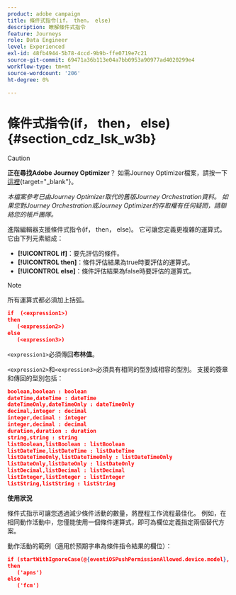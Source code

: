 ```yaml
---
product: adobe campaign
title: 條件式指令(if， then， else)
description: 瞭解條件式指令
feature: Journeys
role: Data Engineer
level: Experienced
exl-id: 48fb4944-5b78-4ccd-9b9b-ffe0719e7c21
source-git-commit: 69471a36b113e04a7bb0953a90977ad4020299e4
workflow-type: tm+mt
source-wordcount: '206'
ht-degree: 0%

---
```


# 條件式指令(if， then， else) {#section_cdz_lsk_w3b}


>[!CAUTION]
>
>**正在尋找Adobe Journey Optimizer**？ 如需Journey Optimizer檔案，請按一下[這裡](https://experienceleague.adobe.com/zh-hant/docs/journey-optimizer/using/ajo-home){target="_blank"}。
>
>
>_本檔案參考已由Journey Optimizer取代的舊版Journey Orchestration資料。 如果您對Journey Orchestration或Journey Optimizer的存取權有任何疑問，請聯絡您的帳戶團隊。_


進階編輯器支援條件式指令(if， then， else)。 它可讓您定義更複雜的運算式。 它由下列元素組成：

* **[!UICONTROL if]**：要先評估的條件。
* **[!UICONTROL then]**：條件評估結果為true時要評估的運算式。
* **[!UICONTROL else]**：條件評估結果為false時要評估的運算式。

>[!NOTE]
>
>所有運算式都必須加上括弧。

```json
if  (<expression1>)
then
   (<expression2>)
else
   (<expression3>)
```

`<expression1>`必須傳回&#x200B;**布林值**。

`<expression2>`和`<expression3>`必須具有相同的型別或相容的型別。 支援的簽章和傳回的型別包括：

```json
boolean,boolean : boolean
dateTime,dateTime : dateTime
dateTimeOnly,dateTimeOnly : dateTimeOnly
decimal,integer : decimal
integer,decimal : integer
integer,decimal : decimal
duration,duration : duration
string,string : string
listBoolean,listBoolean : listBoolean
listDateTime,listDateTime : listDateTime
listDateTimeOnly,listDateTimeOnly : listDateTimeOnly
listDateOnly,listDateOnly : listDateOnly
listDecimal,listDecimal : listDecimal
listInteger,listInteger : listInteger
listString,listString : listString
```

**使用狀況**

條件式指示可讓您透過減少條件活動的數量，將歷程工作流程最佳化。 例如，在相同動作活動中，您僅能使用一個條件運算式，即可為欄位定義指定兩個替代方案。

動作活動的範例（適用於預期字串為條件指令結果的欄位）：

```json
if (startWithIgnoreCase(@{eventiOSPushPermissionAllowed.device.model}, 'iPad') or startWithIgnoreCase(@{eventiOSPushPermissionAllowed.device.model}, 'iOS'))
then
   ('apns')
else
   ('fcm')
```
